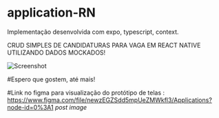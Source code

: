 # application-RN
Implementação desenvolvida com expo, typescript, context.

CRUD SIMPLES DE CANDIDATURAS PARA VAGA EM REACT NATIVE UTILIZANDO DADOS MOCKADOS!


![Screenshot](https://i.postimg.cc/C53PpyB3/Captura-de-Tela-2021-05-14-a-s-22-40-02.png)

#Espero que gostem, até mais!

#Link no figma para visualização do protótipo de telas : https://www.figma.com/file/newzEGZSdd5mpUeZMWkfl3/Applications?node-id=0%3A1
*post image*
